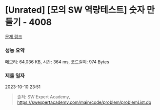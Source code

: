 # [Unrated] [모의 SW 역량테스트] 숫자 만들기 - 4008 

[문제 링크](https://swexpertacademy.com/main/code/problem/problemDetail.do?contestProbId=AWIeRZV6kBUDFAVH) 

### 성능 요약

메모리: 64,036 KB, 시간: 364 ms, 코드길이: 974 Bytes

### 제출 일자

2023-10-10 23:51



> 출처: SW Expert Academy, https://swexpertacademy.com/main/code/problem/problemList.do